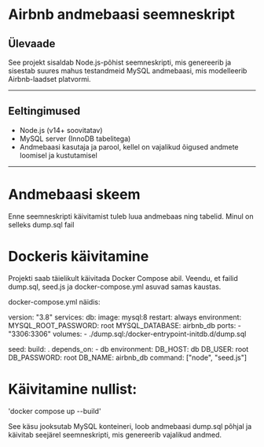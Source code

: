 # Airbnb andmebaasi seemneskript

## Ülevaade

See projekt sisaldab Node.js-põhist seemneskripti, mis genereerib ja sisestab suures mahus testandmeid MySQL andmebaasi, mis modelleerib Airbnb-laadset platvormi.

---

## Eeltingimused

- Node.js (v14+ soovitatav)
- MySQL server (InnoDB tabelitega)
- Andmebaasi kasutaja ja parool, kellel on vajalikud õigused andmete loomisel ja kustutamisel

---

# Andmebaasi skeem

Enne seemneskripti käivitamist tuleb luua andmebaas ning tabelid.
Minul on selleks dump.sql fail

# Dockeris käivitamine

Projekti saab täielikult käivitada Docker Compose abil.
Veendu, et failid dump.sql, seed.js ja docker-compose.yml asuvad samas kaustas.

docker-compose.yml näidis:

version: "3.8"
services:
  db:
    image: mysql:8
    restart: always
    environment:
      MYSQL_ROOT_PASSWORD: root
      MYSQL_DATABASE: airbnb_db
    ports:
      - "3306:3306"
    volumes:
      - ./dump.sql:/docker-entrypoint-initdb.d/dump.sql

  seed:
    build: .
    depends_on:
      - db
    environment:
      DB_HOST: db
      DB_USER: root
      DB_PASSWORD: root
      DB_NAME: airbnb_db
    command: ["node", "seed.js"]

# Käivitamine nullist:
'docker compose up --build'

See käsu jooksutab MySQL konteineri, loob andmebaasi dump.sql põhjal ja käivitab seejärel seemneskripti, mis genereerib vajalikud andmed.
